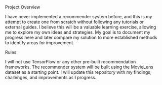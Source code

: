 Project Overview

I have never implemented a recommender system before, and this is my attempt to create one from scratch without following any tutorials or external guides. I believe this will be a valuable learning exercise, allowing me to explore my own ideas and strategies. My goal is to document my progress here and later compare my solution to more established methods to identify areas for improvement.

Rules

I will not use TensorFlow or any other pre-built recommendation frameworks.
The recommender system will be built using the MovieLens dataset as a starting point.
I will update this repository with my findings, challenges, and improvements as I progress.